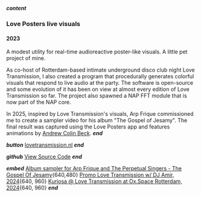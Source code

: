 ___content___
### Love Posters live visuals
#### 2023

A modest utility for real-time audioreactive poster-like visuals. A little pet project of mine.  

As co-host of Rotterdam-based intimate underground disco club night Love Transmission, I also created a program that procedurally generates colorful visuals that respond to live audio at the party. The software is open-source and some evolution of it has been on view at almost every edition of Love Transmission so far. The project also spawned a NAP FFT module that is now part of the NAP core.

In 2025, inspired by Love Transmission's visuals, Arp Frique commissioned me to create a sampler video for his album "The Gospel of Jesamy". The final result was captured using the Love Posters app and features animations by [Andrew Colin Beck](https://www.andrewcolinbeck.com/).
___end___

___button___
[lovetransmission.nl](https://lovetransmission.nl/)
___end___

___github___
[View Source Code](https://github.com/lshoek/loveposters)
___end___

___embed___
[Album sampler for Arp Frique and The Perpetual Singers - The Gospel Of Jesamy](https://www.youtube.com/embed/yjYkbXnUUso){640,480}
[Promo Love Transmission w/ DJ Amir, 2024](https://www.youtube.com/embed/D9EaxYKKEls){640, 960}
[Kuriosa @ Love Transmission at Ox.Space Rotterdam, 2024](https://www.youtube.com/embed/1kYRzWLamxM){640, 960}
___end___

